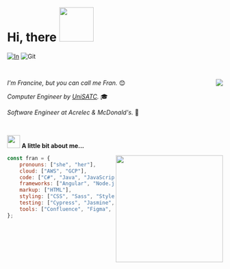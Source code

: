 
# Hi, there <img src="https://media.giphy.com/media/dXR4F5BlIM7E1wTHsA/giphy.gif" width="80">

[![In](https://img.shields.io/badge/Francine_Cardoso-blue?style=flat-square&labelColor=blue&logo=linkedin)](https://www.linkedin.com/in/francinecardoso/) ![Git](https://img.shields.io/github/followers/francinecardoso?&label=Follow&style=flat-square&logo=github)

<br>

<img
    align="right"
    src="https://github-readme-stats.vercel.app/api/top-langs/?username=francinecardoso&show_icons=true&theme=radical">

*I'm Francine, but you can call me Fran.* :blush:

*Computer Engineer by [UniSATC](https://web.satc.edu.br/graduacao/engenharia-da-computacao/).* :mortar_board:

*Software Engineer at Acrelec & McDonald's.* :fries:

<br>

<img
    src="https://media.giphy.com/media/5ndklThG9vUUdTmgMn/giphy.gif"
    width="30"> **A little bit about me...**

<img
    align="right"
    width="250"
    src="https://media.giphy.com/media/IOaLEhOlGiuwDRqgul/giphy.gif?cid=790b7611lsyb6b462txs0gw6uea8q1urj4q0u99swy0uihmt&ep=v1_stickers_search&rid=giphy.gif&ct=s"
    >

```javascript
const fran = {
    pronouns: ["she", "her"],
    cloud: ["AWS", "GCP"],
    code: ["C#", "Java", "JavaScript", "Python"],
    frameworks: ["Angular", "Node.js", "React", "React Native", ".Net"],
    markup: ["HTML"],
    styling: ["CSS", "Sass", "Styled Components"],
    testing: ["Cypress", "Jasmine", "Karma", "NUnit", "OpenTest"],
    tools: ["Confluence", "Figma", "Jira", "TeamCity", "VS", "VSCode"]
};
```

<!--
    inspired by https://github.com/Thaiane/Thaiane 
-->
